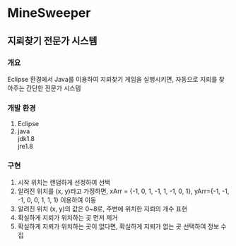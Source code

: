 # MineSweeper
## 지뢰찾기 전문가 시스템

### 개요
Eclipse 환경에서 Java를 이용하여 지뢰찾기 게임을 실행시키면, 자동으로 지뢰를 찾아주는 간단한 전문가 시스템

### 개발 환경
1. Eclipse
2. java </br>
   jdk1.8 </br>
   jre1.8 </br>
   
### 구현
1. 시작 위치는 랜덤하게 선정하여 선택
2. 알려진 위치를 (x, y)라고 가정하면, xArr = {-1, 0, 1, -1, 1, -1, 0, 1}, yArr={-1, -1, -1, 0, 0, 1, 1, 1} 이용하여 이동
3. 알려진 위치 (x, y)의 값은 0~8로, 주변에 위치한 지뢰의 개수 표현
4. 확실하게 지뢰가 위치하는 곳 먼저 제거
5. 확실하게 지뢰가 위치하는 곳이 없다면, 확실하게 지뢰가 없는 곳 선택하여 정보 수집

